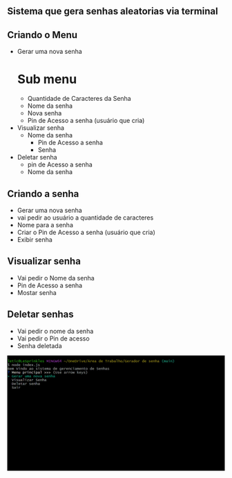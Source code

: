 ## Sistema que gera senhas aleatorias via terminal ##

## Criando o Menu ##

- Gerar uma nova senha
    # Sub menu #
    - Quantidade de Caracteres da Senha
    - Nome da senha
    - Nova senha
    - Pin de Acesso a senha (usuário que cria)
- Visualizar senha
    - Nome da senha
        - Pin de Acesso a senha
        - Senha
- Deletar senha
    - pin de Acesso a senha
    - Nome da senha

## Criando a senha ##
- Gerar uma nova senha
- vai pedir ao usuário a quantidade de caracteres
- Nome para a senha
- Criar o Pin de Acesso a senha (usuário que cria)
- Exibir senha

## Visualizar senha ##
- Vai pedir o Nome da senha
- Pin de Acesso a senha
- Mostar senha

## Deletar senhas ##
- Vai pedir o nome da senha
- Vai pedir o Pin de acesso
- Senha deletada

![Demostração do Programa](./senha.gif)